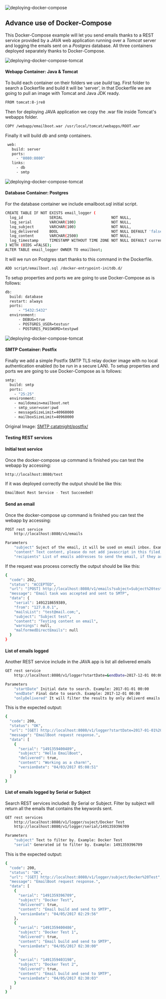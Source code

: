 ![deploying-docker-compose](rsc/docker-compose.png)

## Advance use of Docker-Compose

This Docker-Compose example will let you send emails thanks to a REST service provided by a *JAVA* web application running over a *Tomcat* server and logging the emails sent on a *Postgres* database. All three containers deployed separately thanks to Docker-Compose. 

![deploying-docker-compose-tomcat](rsc/tomcat.jpg)
#### Webapp Container: Java & Tomcat

To build each container on their folders we use *build* tag. First folder to search a Dockerfile and build it will be 'server', in that Dockerfile we are going to pull an image with Tomcat and Java JDK ready.

```sh
FROM tomcat:8-jre8
```

Then for deploying JAVA application we copy the .war file inside Tomcat's webapps folder. 

```sh
COPY /webapp/emailboot.war /usr/local/tomcat/webapps/ROOT.war
```

Finally it will build *db* and *smtp* containers.  
 
```sh
 web:
   build: server
   ports:
     - "8080:8080"
   links:
     - db
     - smtp
```
![deploying-docker-compose-tomcat](rsc/postgresql.jpg)
#### Database Container: Postgres

For the database container we include emailboot.sql initial script.

```sh
CREATE TABLE IF NOT EXISTS email_logger (
  log_id            SERIAL                      NOT NULL,
  log_serial        VARCHAR(100)                NOT NULL,
  log_subject       VARCHAR(100)                NOT NULL,
  log_delivered     BOOL                        NOT NULL DEFAULT 'false',
  log_content       VARCHAR(2500)               NOT NULL,
  log_timestamp     TIMESTAMP WITHOUT TIME ZONE NOT NULL DEFAULT current_timestamp
) WITH (OIDS =FALSE);
ALTER TABLE email_logger OWNER TO emailboot;
```

It will we run on Postgres start thanks to this command in the Dockerfile.

```sh
ADD script/emailboot.sql /docker-entrypoint-initdb.d/
```

To setup properties and ports we are going to use Docker-Compose as is follows:
 
```sh
db:
  build: database
  restart: always
  ports:
      - "5432:5432"
  environment:
      - DEBUG=true
      - POSTGRES_USER=testusr
      - POSTGRES_PASSWORD=testpwd
```
![deploying-docker-compose-tomcat](rsc/smtp.jpg)      
#### SMTP Container: Postfix 

Finally we add a simple Postfix SMTP TLS relay docker image with no local authentication enabled (to be run in a secure LAN). To setup properties and ports we are going to use Docker-Compose as is follows:

```sh
smtp:
  build: smtp
  ports:
    - "25:25"
  environment:
    - maildomain=mailboot.net
    - smtp_user=user:pwd
    - messageSizeLimit=40960000
    - mailboxSizeLimit=40960000
```

Original Image: [SMTP catatnight/postfix/](https://hub.docker.com/r/catatnight/postfix/)

#### Testing REST services

#### Initial test service

Once the docker-compose up command is finished you can test the webapp by accessing:
```sh
http://localhost:8080/test
  ```

If it was deployed correctly the output should be like this:
```sh
EmailBoot Rest Service - Test Succeeded! 
```

#### Send an email

Once the docker-compose up command is finished you can test the webapp by accessing:
```sh
POST rest service
    http://localhost:8080/v1/emails

Parameters
    "subject" Suject of the email, it will be used on email inbox. Example: Hello I'm here!
    "content" Text content, please do not add javascript in this filed, mailboxs validate javascript conent and they will reject the email. 
    "recipients" List of emails addresses to send the email, if they are more that one separate them with ';'. Example: test@mail.com; test2@mail.com;.
  ```

If the request was process correctly the output should be like this:
```sh
{
  "code": 202,
  "status": "ACCEPTED",
  "url": "[POST] http://localhost:8080/v1/emails?subject=Subject%20test&content=Testing%20content%20on%20email&recipients=mail@mail.com;",
  "message": "Email task was accepted and sent to SMTP",
  "data": {
    "serial": 1491218659389,
    "from": "127.0.0.1",
    "mailsList": "test@mail.com;",
    "subject": "Subject test",
    "content": "Testing content on email",
    "warnings": null,
    "malformedDirectEmails": null
  }
} 
```

#### List of emails logged

Another REST service include in the JAVA app is list all delivered emails
```sh
GET rest service
    http://localhost:8080/v1/logger?startDate=&endDate=2017-12-01 00:00&onlyDelivered=false

Parameters
    "startDate" Initial date to search. Example: 2017-01-01 00:00
    "endDate" Final date to search. Example: 2017-12-01 00:00
    "onlyDelivered" It will filter the results by only deliverd emails. Example: false *To return all emails on log.
  ```

This is the expected output:

```sh
{
  "code": 200,
  "status": "OK",
  "url": "[GET] http://localhost:8080/v1/logger?startDate=2017-01-01%2000:00&endDate=2017-12-01%2000:00&onlyDelivered=false",
  "message": "EmailBoot request response.",
  "data": [
    {
      "serial": "1491359400489",
      "subject": "Hello EmailBoot",
      "delivered": true,
      "content": "Working as a charm!",
      "versionDate": "04/03/2017 05:08:51"
    }
  ]
}
```

#### List of emails logged by Serial or Subject

Search REST services included: By Serial or Subject. Filter by subject will return all the emails that contains the keywords sent.
 
```sh
GET rest services
    http://localhost:8080/v1/logger/suject/Docker Test
    http://localhost:8080/v1/logger/serial/1491359396709

Parameters
    "subject" Text to filter by. Example: Docker Test
    "serial" Generated id to filter by. Example: 1491359396709
  ```

This is the expected output:

```sh
{
  "code": 200,
  "status": "OK",
  "url": "[GET] http://localhost:8080/v1/logger/subject/Docker%20Test",
  "message": "EmailBoot request response.",
  "data": [
    {
      "serial": "1491359396709",
      "subject": "Docker Test",
      "delivered": true,
      "content": "Email build and send to SMTP",
      "versionDate": "04/05/2017 02:29:56"
    },
    {
      "serial": "1491359400486",
      "subject": "Docker Test 1",
      "delivered": true,
      "content": "Email build and send to SMTP",
      "versionDate": "04/05/2017 02:30:00"
    },
    {
      "serial": "1491359403198",
      "subject": "Docker Test 2",
      "delivered": true,
      "content": "Email build and send to SMTP",
      "versionDate": "04/05/2017 02:30:03"
    }
  ]
}
```
 
